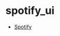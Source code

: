 # spotify_ui

- [Spotify]([https://docs.flutter.dev/get-started/codelab](https://raw.githubusercontent.com/julianasalafia/BootcampSantander/main/Screenshots/1_spotify.png))
